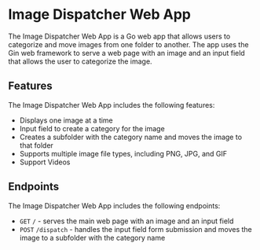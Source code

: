 # Image Dispatcher Web App

The Image Dispatcher Web App is a Go web app that allows users to categorize and move images from one folder to another. The app uses the Gin web framework to serve a web page with an image and an input field that allows the user to categorize the image.

## Features
The Image Dispatcher Web App includes the following features:

- Displays one image at a time
- Input field to create a category for the image
- Creates a subfolder with the category name and moves the image to that folder
- Supports multiple image file types, including PNG, JPG, and GIF
- Support Videos


## Endpoints
The Image Dispatcher Web App includes the following endpoints:

- `GET` `/` - serves the main web page with an image and an input field
- `POST` `/dispatch` - handles the input field form submission and moves the image to a subfolder with the category name
